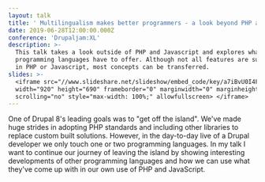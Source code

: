 ```yaml
---
layout: talk
title: ' Multilingualism makes better programmers - a look beyond PHP and JavaScript'
date: 2019-06-28T12:00:00.000Z
conference: 'Drupaljam:XL'
description: >-
  This talk takes a look outside of PHP and Javascript and explores what other
  programming languages have to offer. Although not all features are supported
  in PHP or Javascript, most concepts can be transferred.
slides: >-
  <iframe src="//www.slideshare.net/slideshow/embed_code/key/a7iBvU0I4FzEbY"
  width="920" height="690" frameborder="0" marginwidth="0" marginheight="0"  
  scrolling="no" style="max-width: 100%;" allowfullscreen> </iframe>
---
```

One of Drupal 8's leading goals was to "get off the island". We've made huge strides in adopting PHP standards and including other libraries to replace custom built solutions. However, in the day-to-day live of a Drupal developer we only touch one or two programming languages. In my talk I want to continue our journey of leaving the island by showing interesting developments of other programming languages and how we can use what they've come up with in our own use of PHP and JavaScript.
